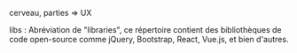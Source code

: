 cerveau, parties => UX


libs : Abréviation de "libraries", ce répertoire contient des bibliothèques de code open-source comme jQuery, Bootstrap, React, Vue.js, et bien d'autres.
